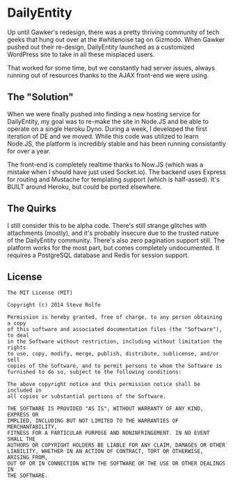 DailyEntity
===========

Up until Gawker's redesign, there was a pretty thriving community of tech geeks that hung out over at the #whitenoise tag on Gizmodo. When Gawker pushed out their re-design, DailyEntity launched as a customized WordPress site to take in all these misplaced users.

That worked for some time, but we constantly had server issues, always running out of resources thanks to the AJAX front-end we were using.

The "Solution"
---

When we were finally pushed into finding a new hosting service for DailyEntity, my goal was to re-make the site in Node.JS and be able to operate on a single Heroku Dyno. During a week, I developed the first iteration of DE and we moved. While this code was utilized to learn Node.JS, the platform is incredibly stable and has been running consistantly for over a year.

The front-end is completely realtime thanks to Now.JS (which was a mistake when I should have just used Socket.io). The backend uses Express for routing and Mustache for templating support (which is half-assed). It's BUILT around Heroku, but could be ported elsewhere.

The Quirks
---

I still consider this to be alpha code. There's still strange glitches with attachments (mostly), and it's probably insecure due to the trusted nature of the DailyEntity community. There's also zero pagination support still. The platform works for the most part, but comes completely undocumented. It requires a PostgreSQL database and Redis for session support.

License
---

    The MIT License (MIT)
    
    Copyright (c) 2014 Steve Rolfe
    
    Permission is hereby granted, free of charge, to any person obtaining a copy
    of this software and associated documentation files (the "Software"), to deal
    in the Software without restriction, including without limitation the rights
    to use, copy, modify, merge, publish, distribute, sublicense, and/or sell
    copies of the Software, and to permit persons to whom the Software is
    furnished to do so, subject to the following conditions:
    
    The above copyright notice and this permission notice shall be included in
    all copies or substantial portions of the Software.
    
    THE SOFTWARE IS PROVIDED "AS IS", WITHOUT WARRANTY OF ANY KIND, EXPRESS OR
    IMPLIED, INCLUDING BUT NOT LIMITED TO THE WARRANTIES OF MERCHANTABILITY,
    FITNESS FOR A PARTICULAR PURPOSE AND NONINFRINGEMENT. IN NO EVENT SHALL THE
    AUTHORS OR COPYRIGHT HOLDERS BE LIABLE FOR ANY CLAIM, DAMAGES OR OTHER
    LIABILITY, WHETHER IN AN ACTION OF CONTRACT, TORT OR OTHERWISE, ARISING FROM,
    OUT OF OR IN CONNECTION WITH THE SOFTWARE OR THE USE OR OTHER DEALINGS IN
    THE SOFTWARE.
